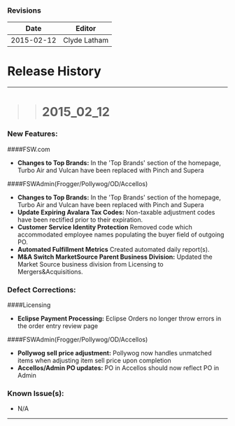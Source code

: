 ### Revisions
| Date | Editor |
| -------- | -------- | 
|2015-02-12|Clyde Latham|

# Release History
___

>> # __2015_02_12__

### __New Features:__
####FSW.com 
* __Changes to Top Brands:__ In the 'Top Brands' section of the homepage, Turbo Air and Vulcan have been replaced with Pinch and Supera

####FSWAdmin(Frogger/Pollywog/OD/Accellos)
* __Changes to Top Brands:__ In the 'Top Brands' section of the homepage, Turbo Air and Vulcan have been replaced with Pinch and Supera
* __Update Expiring Avalara Tax Codes:__ Non-taxable adjustment codes have been rectified prior to their expiration. 
* __Customer Service Identity Protection__ Removed code which accommodated employee names populating the buyer field of outgoing PO.
* __Automated Fulfillment Metrics__ Created automated daily report(s). 
* __M&A Switch MarketSource Parent Business Division:__ Updated the Market Source business division from Licensing to Mergers&Acquisitions.

### __Defect Corrections:__
####Licensing
* __Eclipse Payment Processing:__ Eclipse Orders no longer throw errors in the order entry review page

####FSWAdmin(Frogger/Pollywog/OD/Accellos)
* __Pollywog sell price adjustment:__ Pollywog now handles unmatched items when adjusting item sell price upon completion 
* __Accellos/Admin PO updates:__ PO in Accellos should now reflect PO in Admin 

### __Known Issue(s):__
* N/A
___

